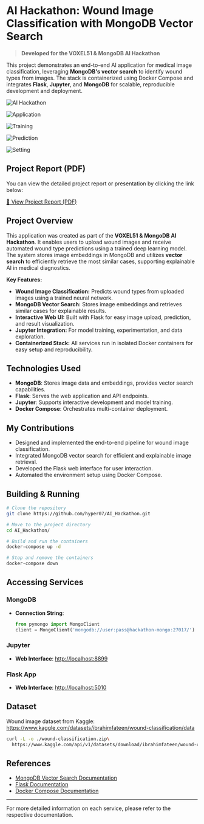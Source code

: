 # AI Hackathon: Wound Image Classification with MongoDB Vector Search

> **Developed for the VOXEL51 & MongoDB AI Hackathon**

This project demonstrates an end-to-end AI application for medical image classification, leveraging **MongoDB's vector search** to identify wound types from images. The stack is containerized using Docker Compose and integrates **Flask**, **Jupyter**, and **MongoDB** for scalable, reproducible development and deployment.

![AI Hackathon](files/images/AI_Hackathon.png)

![Application](files/images/main.png)

![Training](files/images/training.png)

![Prediction](files/images/prediction.png)

![Setting](files/images/settings.png)

## Project Report (PDF)

You can view the detailed project report or presentation by clicking the link below:

[📄 View Project Report (PDF)](static/files/AI_Hackathon.pdf)


## Project Overview

This application was created as part of the **VOXEL51 & MongoDB AI Hackathon**. It enables users to upload wound images and receive automated wound type predictions using a trained deep learning model. The system stores image embeddings in MongoDB and utilizes **vector search** to efficiently retrieve the most similar cases, supporting explainable AI in medical diagnostics.

**Key Features:**
- **Wound Image Classification:** Predicts wound types from uploaded images using a trained neural network.
- **MongoDB Vector Search:** Stores image embeddings and retrieves similar cases for explainable results.
- **Interactive Web UI:** Built with Flask for easy image upload, prediction, and result visualization.
- **Jupyter Integration:** For model training, experimentation, and data exploration.
- **Containerized Stack:** All services run in isolated Docker containers for easy setup and reproducibility.

## Technologies Used

- **MongoDB**: Stores image data and embeddings, provides vector search capabilities.
- **Flask**: Serves the web application and API endpoints.
- **Jupyter**: Supports interactive development and model training.
- **Docker Compose**: Orchestrates multi-container deployment.

## My Contributions

- Designed and implemented the end-to-end pipeline for wound image classification.
- Integrated MongoDB vector search for efficient and explainable image retrieval.
- Developed the Flask web interface for user interaction.
- Automated the environment setup using Docker Compose.

## Building & Running

```sh
# Clone the repository
git clone https://github.com/hyper07/AI_Hackathon.git

# Move to the project directory
cd AI_Hackathon/

# Build and run the containers
docker-compose up -d

# Stop and remove the containers
docker-compose down
```

## Accessing Services

### MongoDB

- **Connection String**:
  ```python
  from pymongo import MongoClient
  client = MongoClient('mongodb://user:pass@hackathon-mongo:27017/')
  ```

### Jupyter

- **Web Interface**: [http://localhost:8899](http://localhost:8899)

### Flask App

- **Web Interface**: [http://localhost:5010](http://localhost:5010)

## Dataset

Wound image dataset from Kaggle:  
https://www.kaggle.com/datasets/ibrahimfateen/wound-classification/data

```bash
curl -L -o ./wound-classification.zip\
  https://www.kaggle.com/api/v1/datasets/download/ibrahimfateen/wound-classification
```

## References

- [MongoDB Vector Search Documentation](https://www.mongodb.com/docs/atlas/atlas-search/vector-search/)
- [Flask Documentation](https://flask.palletsprojects.com/)
- [Docker Compose Documentation](https://docs.docker.com/compose/)

---

For more detailed information on each service, please refer to the respective documentation.